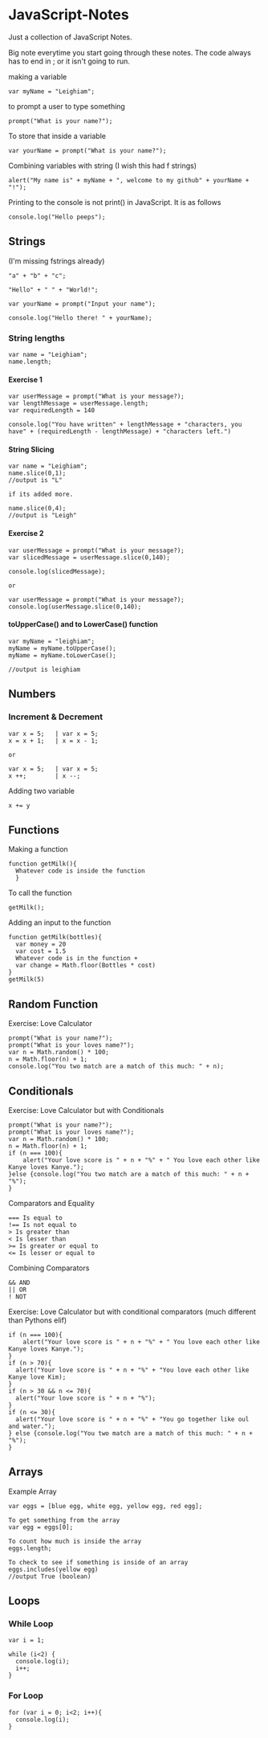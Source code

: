# JavaScript-Notes

Just a collection of JavaScript Notes.

Big note everytime you start going through these notes. The code always has to end in ; or it isn't going to run.


making a variable
```
var myName = "Leighiam";
```

to prompt a user to type something
```
prompt("What is your name?");
```
To store that inside a variable
```
var yourName = prompt("What is your name?");
```
Combining variables with string (I wish this had f strings)
```
alert("My name is" + myName + ", welcome to my github" + yourName + "!");
```
Printing to the console is not print() in JavaScript. It is as follows
```
console.log("Hello peeps");
```
## Strings
(I'm missing fstrings already)
```
"a" + "b" + "c";

"Hello" + " " + "World!";

var yourName = prompt("Input your name");

console.log("Hello there! " + yourName);

```

### String lengths

```
var name = "Leighiam";
name.length;
```
#### Exercise 1
```
var userMessage = prompt("What is your message?);
var lengthMessage = userMessage.length;
var requiredLength = 140

console.log("You have written" + lengthMessage + "characters, you have" + (requiredLength - lengthMessage) + "characters left.")
```
#### String Slicing
```
var name = "Leighiam";
name.slice(0,1);
//output is "L"

if its added more.

name.slice(0,4);
//output is "Leigh"
```

#### Exercise 2
```
var userMessage = prompt("What is your message?);
var slicedMessage = userMessage.slice(0,140);

console.log(slicedMessage);

or

var userMessage = prompt("What is your message?);
console.log(userMessage.slice(0,140);
```

#### toUpperCase() and to LowerCase() function

```
var myName = "leighiam";
myName = myName.toUpperCase();
myName = myName.toLowerCase();

//output is leighiam
```

## Numbers

### Increment & Decrement

```
var x = 5;   | var x = 5;
x = x + 1;   | x = x - 1;

or 

var x = 5;   | var x = 5;
x ++;        | x --;
```
Adding two variable 
```
x += y
```

## Functions
Making a function
```
function getMilk(){
  Whatever code is inside the function
  }
```
To call the function
```
getMilk();
```
Adding an input to the function
```
function getMilk(bottles){
  var money = 20
  var cost = 1.5
  Whatever code is in the function + 
  var change = Math.floor(Bottles * cost)
}
getMilk(5)
```
## Random Function

Exercise: Love Calculator
```
prompt("What is your name?");
prompt("What is your loves name?");
var n = Math.random() * 100;
n = Math.floor(n) + 1;
console.log("You two match are a match of this much: " + n);
```
## Conditionals

Exercise: Love Calculator but with Conditionals
```
prompt("What is your name?");
prompt("What is your loves name?");
var n = Math.random() * 100;
n = Math.floor(n) + 1;
if (n === 100){
    alert("Your love score is " + n + "%" + " You love each other like Kanye loves Kanye.");
}else {console.log("You two match are a match of this much: " + n + "%");
}

```
Comparators and Equality
```
=== Is equal to
!== Is not equal to
> Is greater than
< Is lesser than
>= Is greater or equal to
<= Is lesser or equal to
```
Combining Comparators
```
&& AND
|| OR
! NOT
```
Exercise: Love Calculator but with conditional comparators (much different than Pythons elif)
```
if (n === 100){
    alert("Your love score is " + n + "%" + " You love each other like Kanye loves Kanye.");
}
if (n > 70){
  alert("Your love score is " + n + "%" + "You love each other like Kanye love Kim);
}
if (n > 30 && n <= 70){
  alert("Your love score is " + n + "%");
}
if (n <= 30){
  alert("Your love score is " + n + "%" + "You go together like oul and water.");
} else {console.log("You two match are a match of this much: " + n + "%");
}
```
## Arrays
Example Array
```
var eggs = [blue egg, white egg, yellow egg, red egg];

To get something from the array
var egg = eggs[0];

To count how much is inside the array
eggs.length;

To check to see if something is inside of an array
eggs.includes(yellow egg)
//output True (boolean)
```

## Loops

### While Loop
```
var i = 1;

while (i<2) {
  console.log(i);
  i++;
}
```

### For Loop
```
for (var i = 0; i<2; i++){
  console.log(i);
}
```

